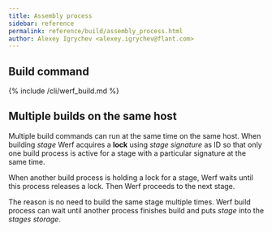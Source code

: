 ```yaml
---
title: Assembly process
sidebar: reference
permalink: reference/build/assembly_process.html
author: Alexey Igrychev <alexey.igrychev@flant.com>
---
```


## Build command

{% include /cli/werf_build.md %}

## Multiple builds on the same host

Multiple build commands can run at the same time on the same host. When building _stage_ Werf acquires a **lock** using _stage signature_ as ID so that only one build process is active for a stage with a particular signature at the same time.

When another build process is holding a lock for a stage, Werf waits until this process releases a lock. Then Werf proceeds to the next stage.

The reason is no need to build the same stage multiple times. Werf build process can wait until another process finishes build and puts _stage_ into the _stages storage_.

